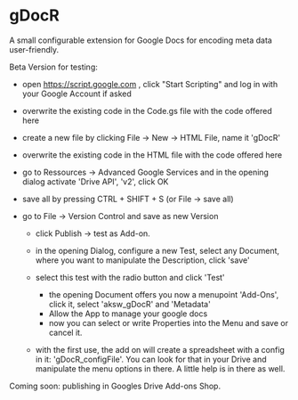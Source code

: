 # gDocR
A small configurable extension for Google Docs for encoding meta data user-friendly.

Beta Version for testing:

- open https://script.google.com , click "Start Scripting" and log in with your Google Account if asked
- overwrite the existing code in the Code.gs file with the code offered here
- create a new file by clicking File -> New -> HTML File, name it 'gDocR'
- overwrite the existing code in the HTML file with the code offered here
- go to Ressources -> Advanced Google Services and in the opening dialog activate 'Drive API', 'v2', click OK
- save all by pressing CTRL + SHIFT + S (or File -> save all)
- go to File -> Version Control and save as new Version

  - click Publish -> test as Add-on. 
  - in the opening Dialog, configure a new Test, select any Document, where you want to manipulate the Description, click 'save'
  - select this test with the radio button and click 'Test'
    
    - the opening Document offers you now a menupoint 'Add-Ons', click it, select 'aksw_gDocR' and 'Metadata'
    - Allow the App to manage your google docs
    - now you can select or write Properties into the Menu and save or cancel it.
  
  - with the first use, the add on will create a spreadsheet with a config in it: 'gDocR_configFile'. You can look for that in your Drive and manipulate the menu options in there. A little help is in there as well.
  
Coming soon:
publishing in Googles Drive Add-ons Shop.
